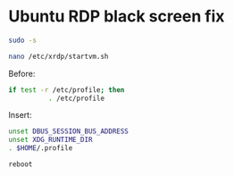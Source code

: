 # Ubuntu RDP black screen fix
```bash
sudo -s 
```
```bash
nano /etc/xrdp/startvm.sh
```
Before:

```bash
if test -r /etc/profile; then
          . /etc/profile
```
Insert: 

```bash
unset DBUS_SESSION_BUS_ADDRESS
unset XDG_RUNTIME_DIR
. $HOME/.profile
```

```bash
reboot
```
